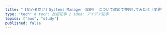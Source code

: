 ```yaml
---
title: "【初心者向け】Systems Manager（SSM） について改めて整理してみた⑤（変更管理機能編）" # 記事のタイトル
type: "tech" # tech: 技術記事 / idea: アイデア記事
topics: ["aws", "study"]
published: false
---
```


